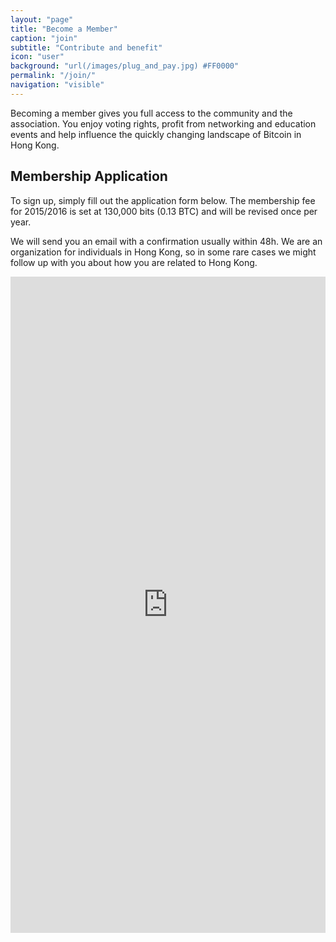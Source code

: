 ```yaml
---
layout: "page"
title: "Become a Member"
caption: "join"
subtitle: "Contribute and benefit"
icon: "user"
background: "url(/images/plug_and_pay.jpg) #FF0000"
permalink: "/join/"
navigation: "visible"
---
```


Becoming a member gives you full access to the community and the association. You enjoy voting rights, profit from networking and education events and help influence the quickly changing landscape of Bitcoin in Hong Kong.

## Membership Application

To sign up, simply fill out the application form below. The membership fee for 2015/2016 is set at 130,000 bits (0.13 BTC) and will be revised once per year.

We will send you an email with a confirmation usually within 48h. We are an organization for individuals in Hong Kong, so in some rare cases we might follow up with you about how you are related to Hong Kong.

<iframe src="https://docs.google.com/forms/d/1p9Z7or6XSwUTgHbf3uwuhWzECkto23Qx7WsMVUYyzV8/viewform?embedded=true" width="100%" height="1050" frameborder="0" marginheight="0" marginwidth="0">Loading...</iframe>

